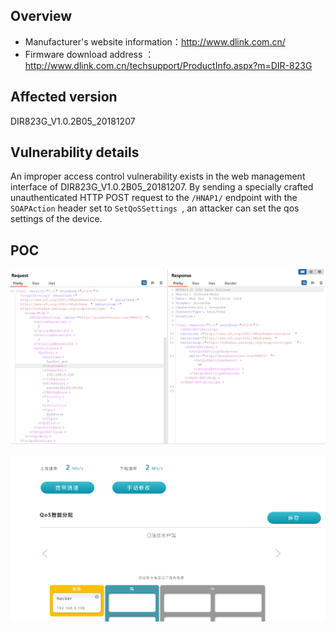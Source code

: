 ## Overview

- Manufacturer's website information：http://www.dlink.com.cn/
- Firmware download address ：http://www.dlink.com.cn/techsupport/ProductInfo.aspx?m=DIR-823G

## Affected version

DIR823G_V1.0.2B05_20181207

## Vulnerability details

An improper access control vulnerability exists in the web management interface of DIR823G_V1.0.2B05_20181207. By sending a specially crafted unauthenticated HTTP POST request to the `/HNAP1/` endpoint with the `SOAPAction` header set to `SetQoSSettings `, an attacker can set the qos settings of the device.

## POC

![image-20241223131219431](https://raw.githubusercontent.com/abcdefg-png/images2/main/image-20241223131219431.png)

![image-20241223131233914](https://raw.githubusercontent.com/abcdefg-png/images2/main/image-20241223131233914.png)
